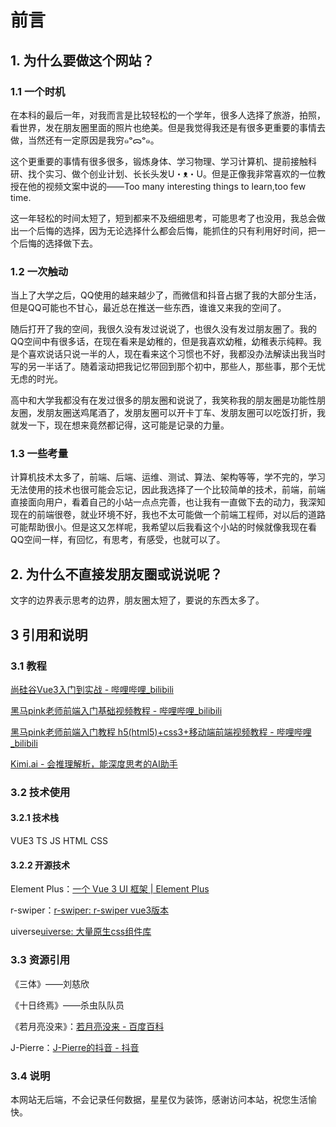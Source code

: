 # 前言

## 1. 为什么要做这个网站？

### 1.1 一个时机

在本科的最后一年，对我而言是比较轻松的一个学年，很多人选择了旅游，拍照，看世界，发在朋友圈里面的照片也绝美。但是我觉得我还是有很多更重要的事情去做，当然还有一定原因是我穷๑ᵒᯅᵒ๑。

这个更重要的事情有很多很多，锻炼身体、学习物理、学习计算机、提前接触科研、找个实习、做个创业计划、长长头发U・ᴥ・U。但是正像我非常喜欢的一位教授在他的视频文案中说的——Too many interesting things to learn,too few time.

这一年轻松的时间太短了，短到都来不及细细思考，可能思考了也没用，我总会做出一个后悔的选择，因为无论选择什么都会后悔，能抓住的只有利用好时间，把一个后悔的选择做下去。

### 1.2 一次触动

当上了大学之后，QQ使用的越来越少了，而微信和抖音占据了我的大部分生活，但是QQ可能也不甘心，最近总在推送一些东西，谁谁又来我的空间了。

随后打开了我的空间，我很久没有发过说说了，也很久没有发过朋友圈了。我的QQ空间中有很多话，在现在看来是幼稚的，但是我喜欢幼稚，幼稚表示纯粹。我是个喜欢说话只说一半的人，现在看来这个习惯也不好，我都没办法解读出我当时写的另一半话了。随着滚动把我记忆带回到那个初中，那些人，那些事，那个无忧无虑的时光。

高中和大学我都没有在发过很多的朋友圈和说说了，我笑称我的朋友圈是功能性朋友圈，发朋友圈送鸡尾酒了，发朋友圈可以开卡丁车、发朋友圈可以吃饭打折，我就发一下，现在想来竟然都记得，这可能是记录的力量。

### 1.3 一些考量

计算机技术太多了，前端、后端、运维、测试、算法、架构等等，学不完的，学习无法使用的技术也很可能会忘记，因此我选择了一个比较简单的技术，前端，前端直接面向用户，看着自己的小站一点点完善，也让我有一直做下去的动力，我深知现在的前端很卷，就业环境不好，我也不太可能做一个前端工程师，对以后的道路可能帮助很小。但是这又怎样呢，我希望以后我看这个小站的时候就像我现在看QQ空间一样，有回忆，有思考，有感受，也就可以了。

## 2. 为什么不直接发朋友圈或说说呢？

文字的边界表示思考的边界，朋友圈太短了，要说的东西太多了。

## 3 引用和说明

### 3.1 教程

[尚硅谷Vue3入门到实战 - 哔哩哔哩_bilibili](https://www.bilibili.com/video/BV1Za4y1r7KE?spm_id_from=333.788.videopod.episodes&vd_source=d8731095ca7745d789cdf83e49855df0)

[黑马pink老师前端入门基础视频教程 - 哔哩哔哩_bilibili](https://www.bilibili.com/video/BV1Sy4y1C7ha?spm_id_from=333.788.videopod.episodes&vd_source=d8731095ca7745d789cdf83e49855df0)

[黑马pink老师前端入门教程 h5(html5)+css3+移动端前端视频教程 - 哔哩哔哩_bilibili](https://www.bilibili.com/video/BV14J4114768?spm_id_from=333.788.videopod.episodes&vd_source=d8731095ca7745d789cdf83e49855df0)

[Kimi.ai - 会推理解析，能深度思考的AI助手](https://kimi.moonshot.cn/)

### 3.2 技术使用

#### 3.2.1 技术栈

VUE3 TS JS HTML CSS

#### 3.2.2 开源技术

Element Plus：[一个 Vue 3 UI 框架 | Element Plus](https://element-plus.org/zh-CN/)

r-swiper：[r-swiper: r-swiper vue3版本](https://gitee.com/yan_wen_ran/r-swiper)

uiverse[uiverse: 大量原生css组件库](https://uiverse.io/)

### 3.3 资源引用

《三体》——刘慈欣

《十日终焉》——杀虫队队员

《若月亮没来》：[若月亮没来 - 百度百科](https://baike.baidu.com/item/%E8%8B%A5%E6%9C%88%E4%BA%AE%E6%B2%A1%E6%9D%A5/64384473)

J-Pierre：[J-Pierre的抖音 - 抖音](https://www.douyin.com/user/MS4wLjABAAAAKU25h1oxuGOimLug0RlerRsrY6x2ZRC-u9h7rCNfUAs)

### 3.4 说明

本网站无后端，不会记录任何数据，星星仅为装饰，感谢访问本站，祝您生活愉快。
